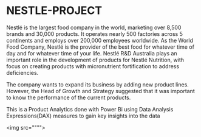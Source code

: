# NESTLE-PROJECT
Nestlé is the largest food company in the world, marketing over
8,500 brands and 30,000 products. It operates nearly 500 factories
across 5 continents and employs over 200,000 employees
worldwide. As the World Food Company, Nestlé is the provider of
the best food for whatever time of day and for whatever time of your
life. Nestlé R&D Australia plays an important role in the
development of products for Nestlé Nutrition, with focus on creating
products with micronutrient fortification to address deficiencies.

The company wants to expand its business by adding new product
lines. However, the Head of Growth and Strategy suggested that it
was important to know the performance of the current products.

This is a Product Analytics done with Power Bi using Data Analysis Expressions(DAX) measures to gain key insights into the data

<img src="""">
